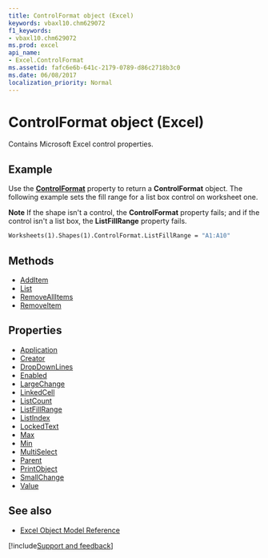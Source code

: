 ```yaml
---
title: ControlFormat object (Excel)
keywords: vbaxl10.chm629072
f1_keywords:
- vbaxl10.chm629072
ms.prod: excel
api_name:
- Excel.ControlFormat
ms.assetid: fafc6e6b-641c-2179-0789-d86c2718b3c0
ms.date: 06/08/2017
localization_priority: Normal
---
```



# ControlFormat object (Excel)

Contains Microsoft Excel control properties.


## Example

Use the  **[ControlFormat](Excel.Shape.ControlFormat.md)** property to return a **ControlFormat** object. The following example sets the fill range for a list box control on worksheet one.


 **Note**  If the shape isn't a control, the  **ControlFormat** property fails; and if the control isn't a list box, the **ListFillRange** property fails.


```vb
Worksheets(1).Shapes(1).ControlFormat.ListFillRange = "A1:A10"
```


## Methods

- [AddItem](Excel.ControlFormat.AddItem.md)
- [List](Excel.ControlFormat.List.md)
- [RemoveAllItems](Excel.ControlFormat.RemoveAllItems.md)
- [RemoveItem](Excel.ControlFormat.RemoveItem.md)

## Properties

- [Application](Excel.ControlFormat.Application.md)
- [Creator](Excel.ControlFormat.Creator.md)
- [DropDownLines](Excel.ControlFormat.DropDownLines.md)
- [Enabled](Excel.ControlFormat.Enabled.md)
- [LargeChange](Excel.ControlFormat.LargeChange.md)
- [LinkedCell](Excel.ControlFormat.LinkedCell.md)
- [ListCount](Excel.ControlFormat.ListCount.md)
- [ListFillRange](Excel.ControlFormat.ListFillRange.md)
- [ListIndex](Excel.ControlFormat.ListIndex.md)
- [LockedText](Excel.ControlFormat.LockedText.md)
- [Max](Excel.ControlFormat.Max.md)
- [Min](Excel.ControlFormat.Min.md)
- [MultiSelect](Excel.ControlFormat.MultiSelect.md)
- [Parent](Excel.ControlFormat.Parent.md)
- [PrintObject](Excel.ControlFormat.PrintObject.md)
- [SmallChange](Excel.ControlFormat.SmallChange.md)
- [Value](Excel.ControlFormat.Value.md)

## See also

- [Excel Object Model Reference](overview/Excel/object-model.md)

[!include[Support and feedback](~/includes/feedback-boilerplate.md)]